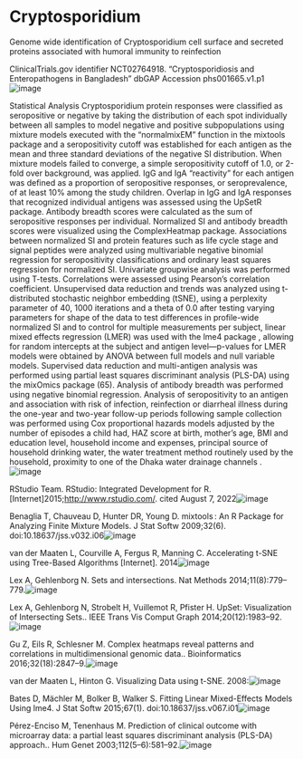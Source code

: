 # Cryptosporidium
Genome wide identification of Cryptosporidium cell surface and secreted proteins associated with humoral immunity to reinfection

ClinicalTrials.gov identifier NCT02764918. “Cryptosporidiosis and Enteropathogens in Bangladesh”
dbGAP Accession phs001665.v1.p1![image](https://user-images.githubusercontent.com/8583735/192058680-71b48e56-4495-483a-8cc8-7c59465d0816.png)


Statistical Analysis
Cryptosporidium protein responses were classified as seropositive or negative by taking the distribution of each spot individually between all samples to model negative and positive subpopulations using mixture models executed with the “normalmixEM” function in the mixtools package  and a seropositivity cutoff was established for each antigen as the mean and three standard deviations of the negative SI distribution. When mixture models failed to converge, a simple seropositivity cutoff of 1.0, or 2-fold over background, was applied. IgG and IgA “reactivity” for each antigen was defined as a proportion of seropositive responses, or seroprevalence, of at least 10% among the study children. Overlap in IgG and IgA responses that recognized individual antigens was assessed using the UpSetR package. Antibody breadth scores were calculated as the sum of seropositive responses per individual. Normalized SI and antibody breadth scores were visualized using the ComplexHeatmap package.  Associations between normalized SI and protein features such as life cycle stage and signal peptides were analyzed using multivariable negative binomial regression for seropositivity classifications and ordinary least squares regression for normalized SI. Univariate groupwise analysis was performed using T-tests. Correlations were assessed using Pearson’s correlation coefficient. Unsupervised data reduction and trends was analyzed using t-distributed stochastic neighbor embedding (tSNE), using a perplexity parameter of 40, 1000 iterations and a theta of 0.0 after testing varying parameters for shape of the data to test differences in profile-wide normalized SI and to control for multiple measurements per subject, linear mixed effects regression (LMER) was used with the lme4 package , allowing for random intercepts at the subject and antigen level—p-values for LMER models were obtained by ANOVA between full models and null variable models. Supervised data reduction and multi-antigen analysis was performed using partial least squares discriminant analysis (PLS-DA) using the mixOmics package (65). Analysis of antibody breadth was performed using negative binomial regression. Analysis of seropositivity to an antigen and association with risk of infection, reinfection or diarrheal illness during the one-year and two-year follow-up periods following sample collection was performed using Cox proportional hazards models adjusted by the number of episodes a child had, HAZ score at birth, mother’s age, BMI and education level, household income and expenses, principal source of household drinking water, the water treatment method routinely used by the household, proximity to one of the Dhaka water drainage channels . ![image](https://user-images.githubusercontent.com/8583735/192057673-18bb4965-9a37-4d0a-8cab-e34b1314cbd5.png)

RStudio Team. RStudio: Integrated Development for R. [Internet]2015;http://www.rstudio.com/. cited August 7, 2022![image](https://user-images.githubusercontent.com/8583735/192057793-4e76b0d9-b09b-4df3-8672-5cc3d81b0011.png)

Benaglia T, Chauveau D, Hunter DR, Young D. mixtools : An R Package for Analyzing Finite Mixture Models. J Stat Softw 2009;32(6). doi:10.18637/jss.v032.i06![image](https://user-images.githubusercontent.com/8583735/192057722-b23fc4f6-3ef5-4094-92c0-c1e8cc652b76.png)

van der Maaten L, Courville A, Fergus R, Manning C. Accelerating t-SNE using Tree-Based Algorithms [Internet]. 2014![image](https://user-images.githubusercontent.com/8583735/192057843-69bc0b1b-2518-4843-8e49-69089bc83f93.png)

Lex A, Gehlenborg N. Sets and intersections. Nat Methods 2014;11(8):779–779.![image](https://user-images.githubusercontent.com/8583735/192057859-c53db627-e4c8-4f86-ba90-5659412ba554.png)

Lex A, Gehlenborg N, Strobelt H, Vuillemot R, Pfister H. UpSet: Visualization of Intersecting Sets.. IEEE Trans Vis Comput Graph 2014;20(12):1983–92.![image](https://user-images.githubusercontent.com/8583735/192057878-c086d9d8-c19d-46ff-8c77-c91b505efd87.png)

Gu Z, Eils R, Schlesner M. Complex heatmaps reveal patterns and correlations in multidimensional genomic data.. Bioinformatics 2016;32(18):2847–9.![image](https://user-images.githubusercontent.com/8583735/192057952-81ca29b2-c5a6-4b60-8f36-7e2c8cd63335.png)

van der Maaten L, Hinton G. Visualizing Data using t-SNE. 2008:![image](https://user-images.githubusercontent.com/8583735/192057990-2eb62d5f-929f-4873-9e4a-ff66addfa0c7.png)

Bates D, Mächler M, Bolker B, Walker S. Fitting Linear Mixed-Effects Models Using lme4. J Stat Softw 2015;67(1). doi:10.18637/jss.v067.i01![image](https://user-images.githubusercontent.com/8583735/192058017-1d5c667c-220c-483f-8593-6545ef0f28cc.png)

Pérez-Enciso M, Tenenhaus M. Prediction of clinical outcome with microarray data: a partial least squares discriminant analysis (PLS-DA) approach.. Hum Genet 2003;112(5–6):581–92.![image](https://user-images.githubusercontent.com/8583735/192058041-559bb8f8-5fe5-48a9-8722-6adeb443ecdf.png)

